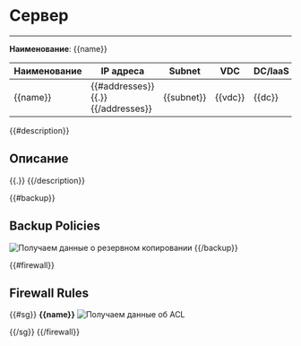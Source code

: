 # Сервер
***  
**Наименование**: {{name}}

| Наименование | IP адреса                         | Subnet     | VDC     | DC/IaaS |
|--------------|-----------------------------------|------------|---------|---------|
| {{name}}     | {{#addresses}}{{.}}{{/addresses}} | {{subnet}} | {{vdc}} | {{dc}}  |

{{#description}}
## Описание
{{.}}
{{/description}}

{{#backup}}
## Backup Policies
![Получаем данные о резервном копировании](@entity/seaf.ta.reverse.cloud_ru.advanced.backup_policies/server_backup?id={{id}})
{{/backup}}

{{#firewall}}
## Firewall Rules

{{#sg}}
**{{name}}**
![Получаем данные об ACL](@entity/seaf.ta.reverse.cloud_ru.advanced.security_groups/table_view?id={{sg_id}})

{{/sg}}
{{/firewall}}
